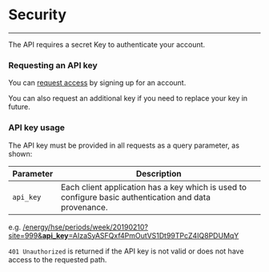# Security
---

The API requires a secret Key to authenticate your account. 

### Requesting an API key

You can [request access](mailto:admin@api.sundaya.com) by signing up for an account. 

You can also request an additional key if you need to replace your key in future.

### API key usage

The API key must be provided in all requests as a query parameter, as shown:

Parameter | Description 
--- | --- 
`api_key` | Each client application has a key which is used to configure basic authentication and data provenance. 

e.g. [/energy/hse/periods/week/20190210?site=999&**api_key**=AIzaSyASFQxf4PmOutVS1Dt99TPcZ4IQ8PDUMqY](http:/api.endpoints.sundaya.cloud.goog/energy/hse/periods/week/20190210?site=999&api_key=AIzaSyASFQxf4PmOutVS1Dt99TPcZ4IQ8PDUMqY)

`401 Unauthorized` is returned if the API key is not valid or does not have access to the requested path.







